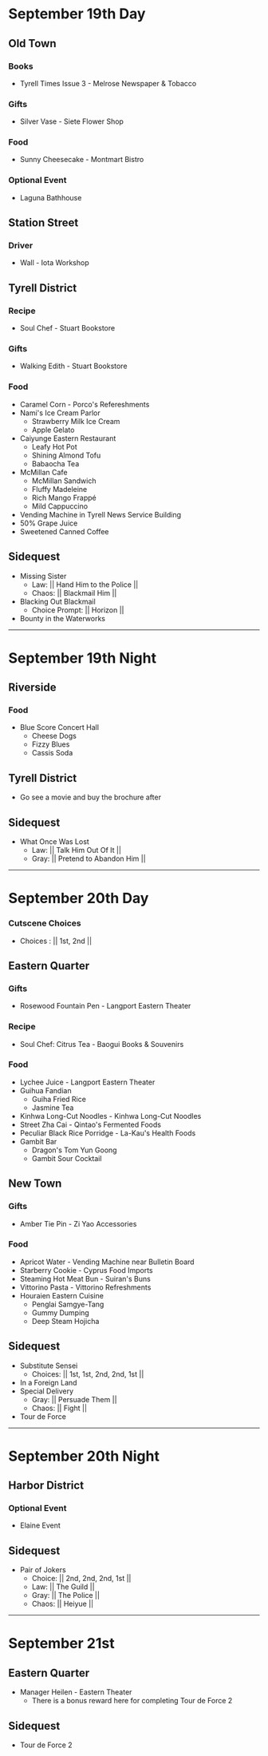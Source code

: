 # September 19th Day
## Old Town
### Books
- Tyrell Times Issue 3 - Melrose Newspaper & Tobacco
### Gifts
- Silver Vase - Siete Flower Shop
### Food
- Sunny Cheesecake - Montmart Bistro
### Optional Event
- Laguna Bathhouse
## Station Street
### Driver
- Wall - Iota Workshop
## Tyrell District
### Recipe
- Soul Chef - Stuart Bookstore
### Gifts
- Walking Edith - Stuart Bookstore
### Food
- Caramel Corn - Porco's Refereshments
- Nami's Ice Cream Parlor
  - Strawberry Milk Ice Cream
  - Apple Gelato
- Caiyunge Eastern Restaurant
  - Leafy Hot Pot
  - Shining Almond Tofu
  - Babaocha Tea
- McMillan Cafe
  - McMillan Sandwich
  - Fluffy Madeleine
  - Rich Mango Frappé
  - Mild Cappuccino
-  Vending Machine in Tyrell News Service Building
  - 50% Grape Juice
  - Sweetened Canned Coffee
## Sidequest
- Missing Sister
  - Law: || Hand Him to the Police ||
  - Chaos: || Blackmail Him ||
- Blacking Out Blackmail
  - Choice Prompt: || Horizon ||
- Bounty in the Waterworks
----------------------------------------------------------------------------------
# September 19th Night
## Riverside
### Food
- Blue Score Concert Hall
  - Cheese Dogs
  - Fizzy Blues
  - Cassis Soda
## Tyrell District
- Go see a movie and buy the brochure after
## Sidequest
- What Once Was Lost
  - Law: || Talk Him Out Of It ||
  - Gray: || Pretend to Abandon Him ||
----------------------------------------------------------------------------------
# September 20th Day
### Cutscene Choices
- Choices : || 1st, 2nd ||
## Eastern Quarter
### Gifts
- Rosewood Fountain Pen - Langport Eastern Theater
### Recipe
- Soul Chef: Citrus Tea - Baogui Books & Souvenirs
### Food
- Lychee Juice - Langport Eastern Theater
- Guihua Fandian
  - Guiha Fried Rice
  - Jasmine Tea
- Kinhwa Long-Cut Noodles - Kinhwa Long-Cut Noodles
- Street Zha Cai - Qintao's Fermented Foods
- Peculiar Black Rice Porridge - La-Kau's Health Foods
- Gambit Bar
  - Dragon's Tom Yun Goong
  - Gambit Sour Cocktail
## New Town
### Gifts
- Amber Tie Pin - Zi Yao Accessories
### Food
- Apricot Water - Vending Machine near Bulletin Board
- Starberry Cookie - Cyprus Food Imports
- Steaming Hot Meat Bun - Suiran's Buns
- Vittorino Pasta - Vittorino Refreshments
- Houraien Eastern Cuisine
  - Penglai Samgye-Tang
  - Gummy Dumping
  - Deep Steam Hojicha
## Sidequest
- Substitute Sensei
  - Choices: || 1st, 1st, 2nd, 2nd, 1st ||
- In a Foreign Land
- Special Delivery
  - Gray: || Persuade Them ||
  - Chaos: || Fight ||
- Tour de Force
----------------------------------------------------------------------------------
# September 20th Night
## Harbor District
### Optional Event
- Elaine Event
## Sidequest
- Pair of Jokers
  - Choice: || 2nd, 2nd, 2nd, 1st ||
  - Law: || The Guild ||
  - Gray: || The Police ||
  - Chaos: || Heiyue ||
----------------------------------------------------------------------------------
# September 21st
## Eastern Quarter
- Manager Heilen - Eastern Theater
  - There is a bonus reward here for completing Tour de Force 2
## Sidequest
- Tour de Force 2